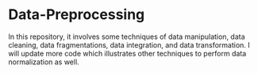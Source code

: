 # Data-Preprocessing
In this repository, it involves some techniques of data manipulation, data cleaning, data fragmentations, data integration, and data transformation. I will update more code which illustrates other techniques to perform data normalization as well.
